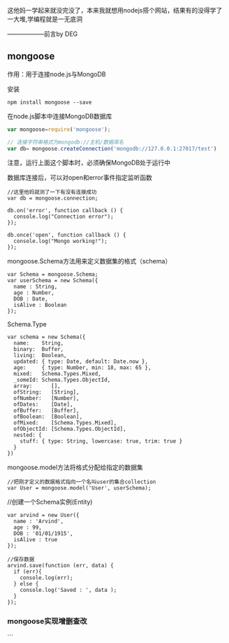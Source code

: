 这他妈一学起来就没完没了，本来我就想用nodejs搭个网站，结果有的没得学了一大堆,学编程就是一无底洞

——————前言by DEG

<h2>mongoose</h2>

作用：用于连接node.js与MongoDB

安装
```
npm install mongoose --save
```

在node.js脚本中连接MongoDB数据库

```js
var mongoose=require('mongoose');

// 连接字符串格式为mongodb://主机/数据库名
var db= mongoose.createConnection('mongodb://127.0.0.1:27017/test')
```
注意，运行上面这个脚本时，必须确保MongoDB处于运行中

数据库连接后，可以对open和error事件指定监听函数

```
//这里他妈就测了一下有没有连接成功
var db = mongoose.connection;

db.on('error', function callback () {
  console.log("Connection error");
});

db.once('open', function callback () {
  console.log("Mongo working!");
});
```
mongoose.Schema方法用来定义数据集的格式（schema）
```
var Schema = mongoose.Schema;
var userSchema = new Schema({
  name : String,
  age : Number,
  DOB : Date,
  isAlive : Boolean
});
```
Schema.Type
```
var schema = new Schema({
  name:    String,
  binary:  Buffer,
  living:  Boolean,
  updated: { type: Date, default: Date.now },
  age:     { type: Number, min: 18, max: 65 },
  mixed:   Schema.Types.Mixed,
  _someId: Schema.Types.ObjectId,
  array:      [],
  ofString:   [String],
  ofNumber:   [Number],
  ofDates:    [Date],
  ofBuffer:   [Buffer],
  ofBoolean:  [Boolean],
  ofMixed:    [Schema.Types.Mixed],
  ofObjectId: [Schema.Types.ObjectId],
  nested: {
    stuff: { type: String, lowercase: true, trim: true }
  }
})

```
mongoose.model方法将格式分配给指定的数据集
```
//把刚才定义的数据格式指向一个名叫user的集合collection
var User = mongoose.model('User', userSchema);
```
//创建一个Schema实例(Entity)
```
var arvind = new User({
  name : 'Arvind',
  age : 99,
  DOB : '01/01/1915',
  isAlive : true
});

//保存数据
arvind.save(function (err, data) {
  if (err){
    console.log(err);
  } else {
    console.log('Saved : ', data );
  }
});

```
<h3>mongoose实现增删查改</h3>
```

```


















